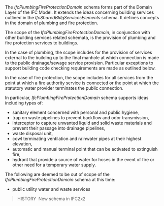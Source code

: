 The _IfcPlumbingFireProtectionDomain_ schema forms part of the Domain Layer of the IFC Model. It extends the ideas concerning building services outlined in the _IfcSharedBldgServicesElements_ schema. It defines concepts in the domain of plumbing and fire protection.

The scope of the _IfcPlumbingFireProtectionDomain_, in conjunction with other building services related schemata, is the provision of plumbing and fire protection services to buildings.

In the case of plumbing, the scope includes for the provision of services external to the building up to the final manhole at which connection is made to the public drainage/sewage service provision. Particular exceptions to support building code checking requirements are made as outlined below.

In the case of fire protection, the scope includes for all services from the point at which a fire authority service is connected or the point at which the statutory water provider terminates the public connection.

In particular, _IfcPlumbingFireProtectionDomain_ schema supports ideas including types of:

* sanitary element concerned with personal and public hygiene,
* trap on waste pipelines to prevent backflow and odor transmission,
* interceptor to capture unwanted liquid and solid waste materials and prevent their passage into drainage pipelines,
* waste disposal unit,
* cowl terminating ventilation and rainwater pipes at their highest elevation,
* automatic and manual terminal point that can be activated to extinguish fire,
* hydrant that provide a source of water for hoses in the event of fire or other need for a temporary water supply.

The following are deemed to be out of scope of the _IfcPlumbingFireProtectionDomain_ schema at this time:

* public utility water and waste services

> HISTORY&nbsp; New schema in IFC2x2